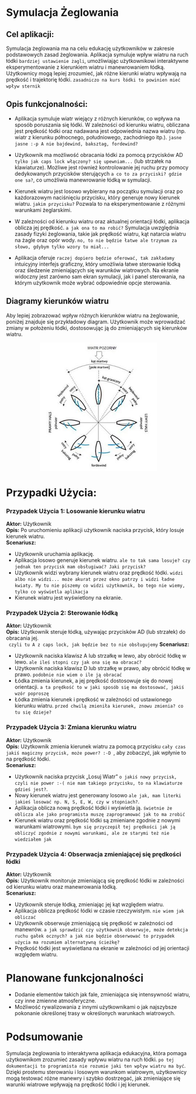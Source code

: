 # Symulacja Żeglowania

## Cel aplikacji:
Symulacja żeglowania ma na celu edukację użytkowników w zakresie podstawowych zasad żeglowania. Aplikacja symuluje wpływ wiatru na ruch łódki ```bardziej ustawienie żagli```, umożliwiając użytkownikowi interaktywne eksperymentowanie z kierunkiem wiatru i manewrowaniem łódką. Użytkownicy mogą lepiej zrozumieć, jak różne kierunki wiatru wpływają na prędkość i trajektorię łódki. ```zasadniczo na kurs łódki to powinien mieć wpływ sternik```

## Opis funkcjonalności:
- Aplikacja symuluje wiatr wiejący z różnych kierunków, co wpływa na sposób poruszania się łódki. W zależności od kierunku wiatru, obliczana jest prędkość łódki oraz nadawana jest odpowiednia nazwa wiatru (np. wiatr z kierunku północnego, południowego, zachodniego itp.). ```jasne jasne :-p A nie bajdewind, baksztag, fordewind?```

- Użytkownik ma możliwość obracania łódki za pomocą przycisków AD ```tylko jak caps lock włączony? się upewniam...``` (lub strzałek na klawiaturze).  Możliwe jest również kontrolowanie jej ruchu przy pomocy dedykowanych przycisków sterujących ```a co to za przyciski? gdzie one sa?```, co umożliwia manewrowanie łódką w symulacji.

- Kierunek wiatru jest losowo wybierany na początku symulacji oraz po każdorazowym naciśnięciu przycisku, który generuje nowy kierunek wiatru. ```jakim przycisku?``` Pozwala to na eksperymentowanie z różnymi warunkami żeglarskimi.

- W zależności od kierunku wiatru oraz aktualnej orientacji łódki, aplikacja oblicza jej prędkość. ```a jak ona to ma robić?``` Symulacja uwzględnia zasady fizyki żeglowania, takie jak prędkość wiatru, kąt natarcia wiatru na żagle oraz opór wody. ```no, to nie będzie łatwe ale trzymam za słowo, gdybym tylko wzory tu miał...```

-  Aplikacja oferuje ```raczej dopiero będzie oferować, tak zakładamy``` intuicyjny interfejs graficzny, który umożliwia łatwe sterowanie łódką oraz śledzenie zmieniających się warunków wiatrowych. Na ekranie widoczny jest zarówno sam ekran symulacji, jak i panel sterowania, na którym użytkownik może wybrać odpowiednie opcje sterowania.

## Diagramy kierunków wiatru
Aby lepiej zobrazować wpływ różnych kierunków wiatru na żeglowanie, poniżej znajduje się przykładowy diagram. Użytkownik może wprowadzać zmiany w położeniu łódki, dostosowując ją do zmieniających się kierunków wiatru.

<center> <img src="kierunki_wiatru.jpg" alt="Diagram Kierunków Wiatru"> </center>

# Przypadki Użycia:
### Przypadek Użycia 1: Losowanie kierunku wiatru

<b>Aktor:</b> Użytkownik<br>
<b>Opis:</b> Po uruchomieniu aplikacji użytkownik naciska przycisk, który losuje kierunek wiatru.<br>
<b>Scenariusz:</b>
- Użytkownik uruchamia aplikację.
- Aplikacja losowo generuje kierunek wiatru. ```ale to tak sama losuje? czy jednak ten przycisk mam obsługiwać? Jaki przycisk?```
- Użytkownik widzi wybrany kierunek wiatru oraz prędkość łódki. ```widzi albo nie widzi... może akurat przez okno patrzy i widzi ładne kwiaty. My tu nie piszemy co widzi użytkownik, bo tego nie wiemy, tylko co wyświetla aplikacja```
- Kierunek wiatru jest wyświetlony na ekranie.

### Przypadek Użycia 2: Sterowanie łódką

<b>Aktor:</b> Użytkownik<br>
<b>Opis:</b> Użytkownik steruje łódką, używając przycisków AD (lub strzałek) do obracania jej.<br> ``` czyli tu A z caps lock, jak będzie bez to nie obsługujemy```
<b>Scenariusz:</b>
- Użytkownik naciska klawisz A lub strzałkę w lewo, aby obrócić łódkę w lewo. ```ale ileś stopni czy jak ona się ma obracać?```
- Użytkownik naciska klawisz D lub strzałkę w prawo, aby obrócić łódkę w prawo. ```podobnie nie wiem o ile ją obracać```
- Łódka zmienia kierunek, a jej prędkość dostosowuje się do nowej orientacji. ```a ta prędkość to w jaki sposób się ma dostosować, jakiś wzór poproszę```
- Łódka zmienia kierunek i prędkość w zależności od ustawionego kierunku wiatru. ```przed chwilą zmieniła kierunek, znowu zmienia? co tu się dzieje?```

### Przypadek Użycia 3: Zmiana kierunku wiatru

<b>Aktor:</b> Użytkownik<br>
<b>Opis:</b> Użytkownik zmienia kierunek wiatru za pomocą przycisku ```cały czas jakiś magiczny przycisk, może power? :-D ```, aby zobaczyć, jak wpłynie to na prędkość łódki.<br>
<b>Scenariusz:</b> 
- Użytkownik naciska przycisk „Losuj Wiatr” ```o jakiś nowy przycisk, czyli nie power :-( nie mam takiego przycisku, to na klawiaturze gdzieś jest?```.
- Nowy kierunek wiatru jest generowany losowo ```ale jak, mam literki jakieś losować np. N, S, E, W, czy w stopniach?```.
- Aplikacja oblicza nową prędkość łódki i wyświetla ją. ```świetnie że oblicza ale jako programista muszę zaprogramować jak to ma zrobić```
- Kierunek wiatru oraz prędkość łódki są zmieniane zgodnie z nowymi warunkami wiatrowymi. ```bym się przyczepił tej prędkości jak ją obliczyć zgodnie z nowymi warunkami, ale ze starymi też nie wiedziałem jak```

### Przypadek Użycia 4: Obserwacja zmieniającej się prędkości łódki

<b>Aktor:</b> Użytkownik<br>
<b>Opis:</b> Użytkownik monitoruje zmieniającą się prędkość łódki w zależności od kierunku wiatru oraz manewrowania łódką.<br>
<b>Scenariusz:</b>
- Użytkownik steruje łódką, zmieniając jej kąt względem wiatru.
- Aplikacja oblicza prędkość łódki w czasie rzeczywistym. ```nie wiem jak obliczać```
- Użytkownik obserwuje zmieniającą się prędkość w zależności od manewrów. ```a jak sprawdzić czy użytkownik obserwuje, może detekcja ruchu gałek ocznych? a jak nie będzie obserwować to przypadek użycia ma rozumiem alternatywną ścieżkę?```
- Prędkość łódki jest wyświetlana na ekranie w zależności od jej orientacji względem wiatru.

# Planowane funkcjonalności
- Dodanie elementów takich jak fale, zmieniająca się intensywność wiatru, czy inne zmienne atmosferyczne.
- Możliwość rywalizowania z innymi użytkownikami o jak najszybsze pokonanie określonej trasy w określonych warunkach wiatrowych.

# Podsumowanie
Symulacja żeglowania to interaktywna aplikacja edukacyjna, która pomaga użytkownikom zrozumieć zasady wpływu wiatru na ruch łódki. ```po tej dokumentacji to programista nie rozumie jaki ten wpływ wiatru ma być```. Dzięki prostemu sterowaniu i losowym warunkom wiatrowym, użytkownicy mogą testować różne manewry i szybko dostrzegać, jak zmieniające się warunki wiatrowe wpływają na prędkość łódki i jej kierunek.
